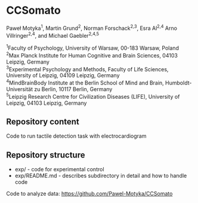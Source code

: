 # CCSomato

Paweł Motyka<sup>1</sup>, Martin Grund<sup>2</sup>, Norman Forschack<sup>2,3</sup>, Esra Al<sup>2,4</sup> Arno Villringer<sup>2,4</sup>, and Michael Gaebler<sup>2,4,5</sup>

<sup>1</sup>Faculty of Psychology, University of Warsaw, 00-183 Warsaw, Poland\
<sup>2</sup>Max Planck Institute for Human Cognitive and Brain Sciences, 04103 Leipzig, Germany\
<sup>3</sup>Experimental Psychology and Methods, Faculty of Life Sciences, University of Leipzig, 04109 Leipzig, Germany\
<sup>4</sup>MindBrainBody Institute at the Berlin School of Mind and Brain, Humboldt-Universität zu Berlin, 10117 Berlin, Germany\
<sup>5</sup>Leipzig Research Centre for Civilization Diseases (LIFE), University of Leipzig, 04103 Leipzig, Germany

## Repository content

Code to run tactile detection task with electrocardiogram

## Repository structure

- exp/ - code for experimental control
- exp/README.md -  describes subdirectory in detail and how to handle code

Code to analyze data: https://github.com/Pawel-Motyka/CCSomato